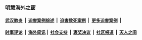 
### 明慧海外之窗

####  [武汉肺炎](indexes/365.md?t=06181401) &nbsp;|&nbsp;  [迫害案例综述](indexes/328.md?t=06181401) &nbsp;|&nbsp; [迫害致死案例](indexes/277.md?t=06181401)  &nbsp;|&nbsp; [更多迫害案例](indexes/81.md?t=06181401)  &nbsp;|&nbsp; 
####  [时事评论](indexes/19.md?t=06181401) &nbsp;|&nbsp; [海外简讯](indexes/245.md?t=06181401)&nbsp;|&nbsp;  [社会支持](indexes/140.md?t=06181401) &nbsp;|&nbsp; [褒奖决议](indexes/282.md?t=06181401) &nbsp;|&nbsp; [社区报道](indexes/91.md?t=06181401)  &nbsp;|&nbsp; [天人之间](indexes/78.md?t=06181401) 

